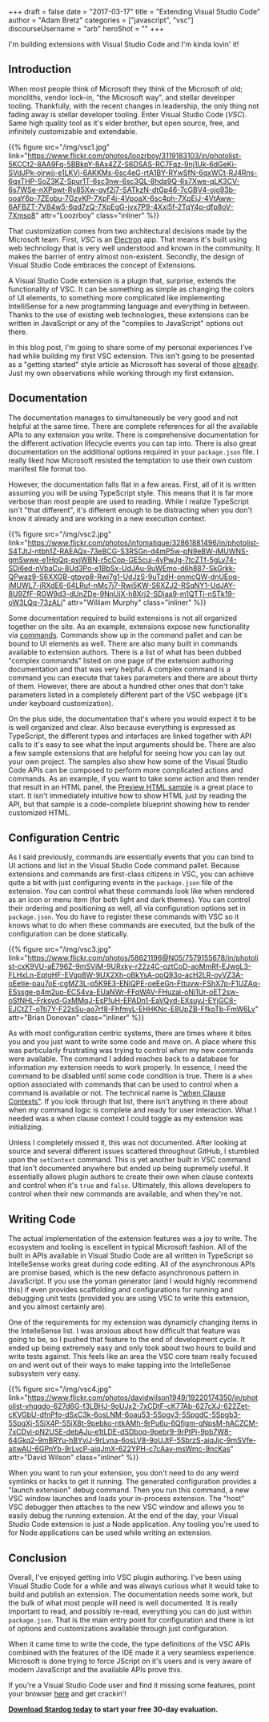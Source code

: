+++
draft = false
date = "2017-03-17"
title = "Extending Visual Studio Code"
author = "Adam Bretz"
categories = ["javascript", "vsc"]
discourseUsername = "arb"
heroShot = ""
+++

I'm building extensions with Visual Studio Code and I'm kinda lovin'
it!<!--more-->

## Introduction

When most people think of Microsoft they think of the Microsoft of old;
monoliths, vendor lock-in, "the Microsoft way", and stellar developer tooling.
Thankfully, with the recent changes in leadership, the only thing not fading
away is stellar developer tooling. Enter Visual Studio Code (_VSC_). Same high
quality tool as it's elder brother, but open source, free, and infinitely
customizable and extendable.

{{% figure src="/img/vsc1.jpg" link="https://www.flickr.com/photos/loozrboy/3119183103/in/photolist-5KCCt2-8AA9Fq-5BBkpY-8Ax4ZZ-S6DSAS-RC7Fqz-9nj1Uk-6dGeKi-SVdJPk-ojrwjj-e1LKVj-6AKKMs-6sc4eG-rtA1BY-RYwSfN-6qxWCt-RJ4Rns-6qxTHP-SoZ3KZ-Spur1T-6sc3nw-6sc3QL-8hda9Q-6s7Xwe-qLK3CV-6s7WSe-nXPpwt-Ry85Xw-qyf2j7-SATkzN-dtGp46-7cGBV4-ojo93b-ooaY6p-7ZEobu-7GzvKP-7XpF4j-4VpoaX-6sc4ph-7XpEjJ-4VtAww-6AFBZT-7V84w5-6qd7zQ-7XpEgG-jyx7P9-4Xxi5f-2TqY4p-dfp8oV-7Xmso8" attr="Loozrboy" class="inliner" %}}


That customization comes from two architectural decisions made by the Microsoft
team. First, _VSC_ is an [Electron](https://electron.atom.io/) app. That means
it's built using web technology that is very well understood and known in the
community. It makes the barrier of entry almost non-existent. Secondly, the
design of Visual Studio Code embraces the concept of Extensions.

A Visual Studio Code extension is a plugin that, surprise, extends the
functionality of VSC. It can be something as simple as changing the colors of UI
elements, to something more complicated like implementing IntelliSense for a new
programming language and everything in between. Thanks to the use of existing
web technologies, these extensions can be written in JavaScript or any of the
"compiles to JavaScript" options out there.

In this blog post, I'm going to share some of my personal experiences I've had
while building my first VSC extension. This isn't going to be presented as a
"getting started" style article as Microsoft has several of
those
[already](https://code.visualstudio.com/docs/extensions/example-hello-world).
Just my own observations while working through my first extension.

## Documentation

The documentation manages to simultaneously be very good and not helpful at the
same time. There are complete references for all the available APIs to any
extension you write. There is comprehensive documentation for the different
activation lifecycle events you can tap into. There is also great documentation
on the additional options required in your `package.json` file. I really liked
how Microsoft resisted the temptation to use their own custom manifest file
format too.

However, the documentation falls flat in a few areas. First, all of it is
written assuming you will be using TypeScript style. This means that it is far
more verbose than most people are used to reading. While I realize TypeScript
isn't "that different", it's different enough to be distracting when you don't
know it already and are working in a new execution context.

{{% figure src="/img/vsc2.jpg" link="https://www.flickr.com/photos/infomatique/32861881496/in/photolist-S4TJtJ-ntbh1Z-RAEAQx-73eBCG-S3RSGn-d4mP5w-pN9eBW-iMUWNS-gmSwwe-e1HpQq-pyjWBN-r5cCop-GE5cuj-4yPwJg-7tcZTf-5gLy74-SDi6ed-nVbaCu-8Ud3Po-e1BbSx-UdJAu-9uWEmo-d6h887-SkGrkk-QPwaz9-S6XXGB-gtpvp8-Rwi7g1-UdJzS-9uTzdH-onmcQW-dnUEoq-iMUWL7-jRXdE6-64LRuf-nMc7j7-Rwi5KW-S6XZJ2-RSqNY1-UdJAY-8U9ZfF-RGW9d3-dUnZDe-9NnUjX-h8Xrj2-SDiaa9-m1QTTi-nSTk19-oW3LQq-73zALi" attr="William Murphy" class="inliner" %}}


Some documentation required to build extensions is not all organized together on
the site. As an example, extensions expose new functionality
via
[commands](https://code.visualstudio.com/docs/extensionAPI/extension-points#_contributescommands).
Commands show up in the command pallet and can be bound to UI elements as well.
There are also many built in commands available to extension authors. There is a
list of what has been dubbed "complex commands" listed on one page of the
extension authoring documentation and that was very helpful. A complex command
is a command you can execute that takes parameters and there are about thirty of
them. However, there are about a hundred other ones that don't take parameters
listed in a completely different part of the VSC webpage (it's under keyboard
customization).

On the plus side, the documentation that's where you would expect it to be is
well organized and clear. Also because everything is expressed as TypeScript,
the different types and interfaces are linked together with API calls to it's
easy to see what the input arguments should be. There are also a few sample
extensions that are helpful for seeing how you can lay out your own project. The
samples also show how some of the Visual Studio Code APIs can be composed to
perform more complicated actions and commands. As an example, if you want to
take some action and then render that result in an HTML panel,
the
[Preview HTML sample](https://github.com/Microsoft/vscode-extension-samples/tree/master/previewhtml-sample) is
a great place to start. It isn't immediately intuitive how to show HTML just by
reading the API, but that sample is a code-complete blueprint showing how to
render customized HTML.

## Configuration Centric

As I said previously, commands are essentially events that you can bind to UI
actions and list in the Visual Studio Code command pallet. Because extensions
and commands are first-class citizens in VSC, you can achieve quite a bit with
just configuring events in the `package.json` file of the extension. You can
control what these commands look like when rendered as an icon or menu item (for
both light and dark themes). You can control their ordering and positioning as
well, all via configuration options set in `package.json`. You do have to
register these commands with VSC so it knows what to do when these commands are
executed, but the bulk of the configuration can be done statically.

{{% figure src="/img/vsc3.jpg" link="https://www.flickr.com/photos/58621196@N05/7579155678/in/photolist-cxK9VU-aE796Z-9mSVjM-9URxky-r22z4C-oztCoD-aoMmRf-EJwgL3-FLHxLn-EptgHF-EVgp8W-9UX2Xh-oBkYsA-qoQ93o-acH2LR-oyVZ3A-oEetie-pau7oE-cgMZ3L-p5K9E3-ENiQPE-oeEeGn-Fttuvw-FShX7p-F1UZAq-ESssge-p4m2uo-ECS4va-EUaNWr-FFqWAV-FHuzai-oNi1Ur-oET2sw-oSfNHL-Frksyd-GxMMqJ-EsP1uH-EPADn1-EaVQyd-EXsuyJ-EYjGC8-EJCtZT-oTtj7Y-F22sSu-ao7rf8-FhfmyL-EHHKNc-E8UpZB-FfkoTb-FmW6Lv" attr="Brian Donovan" class="inliner" %}}

As with most configuration centric systems, there are times where it bites you
and you just want to write some code and move on. A place where this was
particularly frustrating was trying to control *when* my new commands were
available. The command I added reaches back to a database for information my
extension needs to work properly. In essence, I need the command to be disabled
until some code condition is true. There is a `when` option associated with
commands that can be used to control when a command is available or not. The
technical name
is
["when Clause Contexts"](https://code.visualstudio.com/docs/customization/keybindings#_when-clause-contexts).
If you look through that list, there isn't anything in there about when *my*
command logic is complete and ready for user interaction. What I needed was a
when clause context I could toggle as my extension was initializing.

Unless I completely missed it, this was not documented. After looking at source
and several different issues scattered throughout GitHub, I stumbled upon the
`setContext` command. This is yet another built in VSC command that isn't
documented anywhere but ended up being supremely useful. It essentially allows
plugin authors to create their own when clause contexts and control when it's
`true` and `false`. Ultimately, this allows developers to control when their new
commands are available, and when they're not.

## Writing Code

The actual implementation of the extension features was a joy to write. The
ecosystem and tooling is excellent in typical Microsoft fashion. All of the
built in APIs available in Visual Studio Code are all written in TypeScript so
IntelleSense works great during code editing. All of the asynchronous APIs are
promise based, which is the new defacto asynchronous pattern in JavaScript. If
you use the yoman generator (and I would highly recommend this) if even provides
scaffolding and configurations for running and debugging unit tests (provided
you are using VSC to write this extension, and you almost certainly are).

One of the requirements for my extension was dynamicly changing items in the
IntelleSense list. I was anxious about how difficult that feature was going to
be, so I pushed that feature to the end of development cycle. It ended up being
extremely easy and only took about two hours to build and write tests against.
This feels like an area the VSC core team really focused on and went out of
their ways to make tapping into the IntelleSense subsystem very easy.


{{% figure src="/img/vsc4.jpg" link="https://www.flickr.com/photos/davidwilson1949/19220174350/in/photolist-vhqqdo-627d6G-f3LBHJ-9oUJx2-7xCDtF-cK77Ab-627cXJ-622Zet-cKVGbU-dfnPfo-dSxC3k-6osLNM-6oau53-5Spgv3-5SpgdC-5Spgb3-5SpgXj-5SjX4P-5SjX8t-9pebko-ntkAMh-9rPu6u-6Qfigm-gNpsM-hACZCM-7xCDvi-pN2USE-debAJu-e1tLDE-dSDboq-9pebr9-9rPtPj-9pb7W8-64Gkq2-9mBRYu-hBYviJ-9rLvna-6osLV8-9oUJtF-5SbrzS-aiqJjc-9mSVfe-aitwAU-6GPnYb-9rLvcP-aiqJmX-622YPH-c7cAay-msWmc-9ncKas" attr="David Wilson" class="inliner" %}}

When you want to run your extension, you don't need to do any weird symlinks or
hacks to get it running. The generated configuration provides a "launch
extension" debug command. Then you run this command, a new VSC window launches
and loads your in-process extension. The "host" VSC debugger then attaches to
the new VSC window and allows you to easily debug the running extension. At the
end of the day, your Visual Studio Code extension is just a Node application.
Any tooling you're used to for Node applications can be used while writing an
extension.

## Conclusion

Overall, I've enjoyed getting into VSC plugin authoring. I've been using Visual
Studio Code for a while and was always curious what it would take to build and
publish an extension. The documentation needs some work, but the bulk of what
most people will need is well documented. It is really important to read, and
possibly re-read, everything you can do just within `package.json`. That is the
main entry point for configuration and there is lot of options and
customizations available through just configuration. 

When it came time to write the code, the type definitions of the VSC APIs
combined with the features of the IDE made it a very seamless experience.
Microsoft is done trying to force JScript on it's users and is very aware of
modern JavaScript and the available APIs prove this.

If you're a Visual Studio Code user and find it missing some features, point
your
browser
[here](https://code.visualstudio.com/docs/extensions/example-hello-world) and
get crackin'!

**[Download Stardog today](http://stardog.com/) to start your free 30-day
evaluation.**
